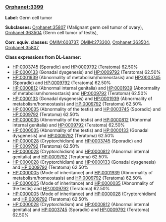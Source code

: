 
### [Orphanet:3399](http://www.orpha.net/ORDO/Orphanet_3399)
**Label:** Germ cell tumor

**Subclasses:** [Orphanet:35807](http://www.orpha.net/ORDO/Orphanet_35807) (Malignant germ cell tumor of ovary), [Orphanet:363504](http://www.orpha.net/ORDO/Orphanet_363504) (Germ cell tumor of testis), 

**Corr. equiv. classes:** [OMIM:603737](http://purl.obolibrary.org/obo/OMIM_603737), [OMIM:273300](http://purl.obolibrary.org/obo/OMIM_273300), [Orphanet:363504](http://www.orpha.net/ORDO/Orphanet_363504), [Orphanet:35807](http://www.orpha.net/ORDO/Orphanet_35807), 

**Class expressions from DL-Learner:**

- [HP:0003745](http://purl.obolibrary.org/obo/HP_0003745) (Sporadic) and [HP:0009792](http://purl.obolibrary.org/obo/HP_0009792) (Teratoma) 62.50%
- [HP:0000133](http://purl.obolibrary.org/obo/HP_0000133) (Gonadal dysgenesis) and [HP:0009792](http://purl.obolibrary.org/obo/HP_0009792) (Teratoma) 62.50%
- [HP:0001939](http://purl.obolibrary.org/obo/HP_0001939) (Abnormality of metabolism/homeostasis) and [HP:0003745](http://purl.obolibrary.org/obo/HP_0003745) (Sporadic) and [HP:0009792](http://purl.obolibrary.org/obo/HP_0009792) (Teratoma) 62.50%
- [HP:0000812](http://purl.obolibrary.org/obo/HP_0000812) (Abnormal internal genitalia) and [HP:0001939](http://purl.obolibrary.org/obo/HP_0001939) (Abnormality of metabolism/homeostasis) and [HP:0009792](http://purl.obolibrary.org/obo/HP_0009792) (Teratoma) 62.50%
- [HP:0000133](http://purl.obolibrary.org/obo/HP_0000133) (Gonadal dysgenesis) and [HP:0001939](http://purl.obolibrary.org/obo/HP_0001939) (Abnormality of metabolism/homeostasis) and [HP:0009792](http://purl.obolibrary.org/obo/HP_0009792) (Teratoma) 62.50%
- [HP:0000035](http://purl.obolibrary.org/obo/HP_0000035) (Abnormality of the testis) and [HP:0003745](http://purl.obolibrary.org/obo/HP_0003745) (Sporadic) and [HP:0009792](http://purl.obolibrary.org/obo/HP_0009792) (Teratoma) 62.50%
- [HP:0000035](http://purl.obolibrary.org/obo/HP_0000035) (Abnormality of the testis) and [HP:0000812](http://purl.obolibrary.org/obo/HP_0000812) (Abnormal internal genitalia) and [HP:0009792](http://purl.obolibrary.org/obo/HP_0009792) (Teratoma) 62.50%
- [HP:0000035](http://purl.obolibrary.org/obo/HP_0000035) (Abnormality of the testis) and [HP:0000133](http://purl.obolibrary.org/obo/HP_0000133) (Gonadal dysgenesis) and [HP:0009792](http://purl.obolibrary.org/obo/HP_0009792) (Teratoma) 62.50%
- [HP:0000028](http://purl.obolibrary.org/obo/HP_0000028) (Cryptorchidism) and [HP:0003745](http://purl.obolibrary.org/obo/HP_0003745) (Sporadic) and [HP:0009792](http://purl.obolibrary.org/obo/HP_0009792) (Teratoma) 62.50%
- [HP:0000028](http://purl.obolibrary.org/obo/HP_0000028) (Cryptorchidism) and [HP:0000812](http://purl.obolibrary.org/obo/HP_0000812) (Abnormal internal genitalia) and [HP:0009792](http://purl.obolibrary.org/obo/HP_0009792) (Teratoma) 62.50%
- [HP:0000028](http://purl.obolibrary.org/obo/HP_0000028) (Cryptorchidism) and [HP:0000133](http://purl.obolibrary.org/obo/HP_0000133) (Gonadal dysgenesis) and [HP:0009792](http://purl.obolibrary.org/obo/HP_0009792) (Teratoma) 62.50%
- [HP:0000005](http://purl.obolibrary.org/obo/HP_0000005) (Mode of inheritance) and [HP:0001939](http://purl.obolibrary.org/obo/HP_0001939) (Abnormality of metabolism/homeostasis) and [HP:0009792](http://purl.obolibrary.org/obo/HP_0009792) (Teratoma) 62.50%
- [HP:0000005](http://purl.obolibrary.org/obo/HP_0000005) (Mode of inheritance) and [HP:0000035](http://purl.obolibrary.org/obo/HP_0000035) (Abnormality of the testis) and [HP:0009792](http://purl.obolibrary.org/obo/HP_0009792) (Teratoma) 62.50%
- [HP:0000005](http://purl.obolibrary.org/obo/HP_0000005) (Mode of inheritance) and [HP:0000028](http://purl.obolibrary.org/obo/HP_0000028) (Cryptorchidism) and [HP:0009792](http://purl.obolibrary.org/obo/HP_0009792) (Teratoma) 62.50%
- [HP:0000028](http://purl.obolibrary.org/obo/HP_0000028) (Cryptorchidism) and [HP:0000812](http://purl.obolibrary.org/obo/HP_0000812) (Abnormal internal genitalia) and [HP:0003745](http://purl.obolibrary.org/obo/HP_0003745) (Sporadic) and [HP:0009792](http://purl.obolibrary.org/obo/HP_0009792) (Teratoma) 62.50%


